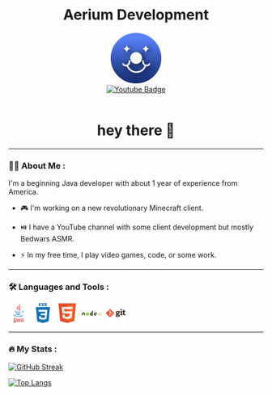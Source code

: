 <h1 align="center">Aerium Development</h1>

<div id="header" align="center">
  <img src="roundedlogo.png" width="100"/>
  <div id="badges">
    <a href="https://www.youtube.com/channel/UCB1tZbQVQ7el30Btc5utF-g">
      <img src="https://img.shields.io/badge/YouTube-red?style=for-the-badge&logo=youtube&logoColor=white" alt="Youtube Badge"/>
    </a>
  </div>
  <img src="https://komarev.com/ghpvc/?username=clowniak&style=flat-square&color=blue" alt=""/>
  <h1>
    hey there 👋
  </h1>
</div>

---

### :woman_technologist: About Me :

I'm a beginning Java developer with about 1 year of experience from America.

- :video_game: I'm working on a new revolutionary Minecraft client.

- :play_or_pause_button: I have a YouTube channel with some client development but mostly Bedwars ASMR.

- :zap: In my free time, I play video games, code, or some work.

---

### :hammer_and_wrench: Languages and Tools :

<div>
  <img src="https://github.com/devicons/devicon/blob/master/icons/java/java-original-wordmark.svg" title="Java" alt="Java" width="40" height="40"/>&nbsp;
  <img src="https://github.com/devicons/devicon/blob/master/icons/css3/css3-plain-wordmark.svg"  title="CSS3" alt="CSS" width="40" height="40"/>&nbsp;
  <img src="https://github.com/devicons/devicon/blob/master/icons/html5/html5-original.svg" title="HTML5" alt="HTML" width="40" height="40"/>&nbsp;
  <img src="https://github.com/devicons/devicon/blob/master/icons/nodejs/nodejs-original-wordmark.svg" title="NodeJS" alt="NodeJS" width="40" height="40"/>&nbsp;
  <img src="https://github.com/devicons/devicon/blob/master/icons/git/git-original-wordmark.svg" title="Git" **alt="Git" width="40" height="40"/>
</div>

---

### :fire: My Stats :

[![GitHub Streak](http://github-readme-streak-stats.herokuapp.com?user=clowniak&theme=dark&background=000000)](https://git.io/streak-stats)

[![Top Langs](https://github-readme-stats.vercel.app/api/top-langs/?username=clowniak&layout=compact&theme=vision-friendly-dark)](https://github.com/anuraghazra/github-readme-stats)
